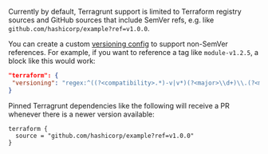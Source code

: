 Currently by default, Terragrunt support is limited to Terraform registry sources and GitHub sources that include SemVer refs, e.g. like `github.com/hashicorp/example?ref=v1.0.0`.

You can create a custom [versioning config](/configuration-options/#versioning) to support non-SemVer references.
For example, if you want to reference a tag like `module-v1.2.5`, a block like this would work:

```json
"terraform": {
 "versioning": "regex:^((?<compatibility>.*)-v|v*)(?<major>\\d+)\\.(?<minor>\\d+)\\.(?<patch>\\d+)$"
}
```

Pinned Terragrunt dependencies like the following will receive a PR whenever there is a newer version available:

```hcl
terraform {
  source = "github.com/hashicorp/example?ref=v1.0.0"
}
```
